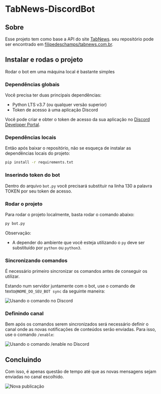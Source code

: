 # TabNews-DiscordBot

## Sobre

Esse projeto tem como base a API do site [TabNews](https://www.tabnews.com.br). seu repositório pode ser encontrado em [filipedeschamps/tabnews.com.br](https://github.com/filipedeschamps/tabnews.com.br).

## Instalar e rodas o projeto

Rodar o bot em uma máquina local é bastante simples

### Dependências globais

Você precisa ter duas principais dependências:
 
 - Python LTS v3.7 (ou qualquer versão superior)
 - Token de acesso à uma aplicação Discord

Você pode criar e obter o token de acesso da sua aplicação no [Discord Developer Portal](https://discord.com/developers/applications).

### Dependências locais

Então após baixar o repositório, não se esqueça de instalar as dependências locais do projeto:

```bash
pip install -r requirements.txt
```

### Inserindo token do bot

Dentro do arquivo `bot.py` você precisará substituir na linha 130 a palavra TOKEN por seu token de acesso.

### Rodar o projeto

Para rodar o projeto localmente, basta rodar o comando abaixo:

```py
py bot.py
```
Observação:

 - A depender do ambiente que você esteja utilizando o `py` deve ser substituído por `python` ou `python3`.

### Sincronizando comandos

É necessário primeiro sincronizar os comandos antes de conseguir os utilizar.

Estando num servidor juntamente com o bot, use o comando de texto`@NOME_DO_SEU_BOT sync` da seguinte maneira:

![Usando o comando no Discord](https://i.imgur.com/16TAOyE.gif)

### Definindo canal

Bem após os comandos serem sincronizados será necessário definir o canal onde as novas notificações de conteúdos serão enviadas. Para isso, use o comando `/enable`:

![Usando o comando /enable no Discord](https://i.imgur.com/GjebNcq.gif)

## Concluindo

Com isso, é apenas questão de tempo até que as novas mensagens sejam enviadas no canal escolhido.

![Nova publicação](https://i.imgur.com/u9g4Rfy.gif)

